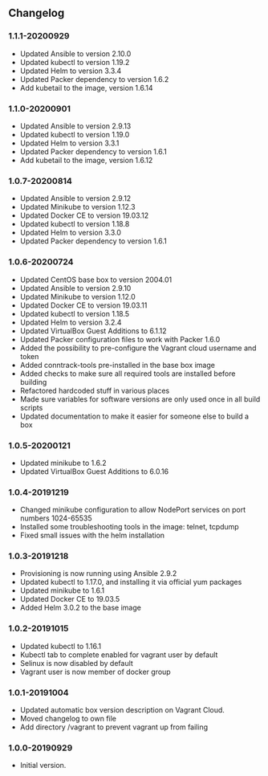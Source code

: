 ## Changelog
### 1.1.1-20200929
* Updated Ansible to version 2.10.0
* Updated kubectl to version 1.19.2
* Updated Helm to version 3.3.4
* Updated Packer dependency to version 1.6.2
* Add kubetail to the image, version 1.6.14

### 1.1.0-20200901
* Updated Ansible to version 2.9.13
* Updated kubectl to version 1.19.0
* Updated Helm to version 3.3.1
* Updated Packer dependency to version 1.6.1
* Add kubetail to the image, version 1.6.12

### 1.0.7-20200814
* Updated Ansible to version 2.9.12
* Updated Minikube to version 1.12.3
* Updated Docker CE to version 19.03.12
* Updated kubectl to version 1.18.8
* Updated Helm to version 3.3.0
* Updated Packer dependency to version 1.6.1

### 1.0.6-20200724
* Updated CentOS base box to version 2004.01
* Updated Ansible to version 2.9.10
* Updated Minikube to version 1.12.0
* Updated Docker CE to version 19.03.11
* Updated kubectl to version 1.18.5
* Updated Helm to version 3.2.4
* Updated VirtualBox Guest Additions to 6.1.12
* Updated Packer configuration files to work with Packer 1.6.0
* Added the possibility to pre-configure the Vagrant cloud username and token
* Added conntrack-tools pre-installed in the base box image
* Added checks to make sure all required tools are installed before building
* Refactored hardcoded stuff in various places
* Made sure variables for software versions are only used once in all build scripts
* Updated documentation to make it easier for someone else to build a box

### 1.0.5-20200121
* Updated minikube to 1.6.2
* Updated VirtualBox Guest Additions to 6.0.16

### 1.0.4-20191219
* Changed minikube configuration to allow NodePort services on port numbers 1024-65535
* Installed some troubleshooting tools in the image: telnet, tcpdump
* Fixed small issues with the helm installation

### 1.0.3-20191218
* Provisioning is now running using Ansible 2.9.2
* Updated kubectl to 1.17.0, and installing it via official yum packages
* Updated minikube to 1.6.1
* Updated Docker CE to 19.03.5
* Added Helm 3.0.2 to the base image

### 1.0.2-20191015
* Updated kubectl to 1.16.1
* Kubectl tab to complete enabled for vagrant user by default
* Selinux is now disabled by default
* Vagrant user is now member of docker group

### 1.0.1-20191004
* Updated automatic box version description on Vagrant Cloud.
* Moved changelog to own file
* Add directory /vagrant to prevent vagrant up from failing

### 1.0.0-20190929
* Initial version.